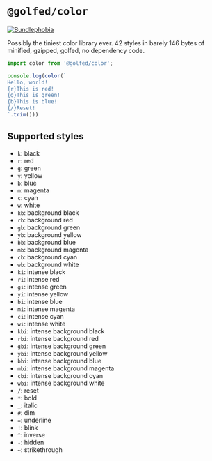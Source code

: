 # `@golfed/color`

[![Bundlephobia](https://badgen.net/bundlephobia/minzip/@golfed/color)](https://bundlephobia.com/package/@golfed/color)

Possibly the tiniest color library ever. 42 styles in barely 146 bytes of minified, gzipped, golfed, no dependency code.

```javascript
import color from '@golfed/color';

console.log(color(`
Hello, world!
{r}This is red!
{g}This is green!
{b}This is blue!
{/}Reset!
`.trim()))
```

## Supported styles

- `k`: black
- `r`: red
- `g`: green
- `y`: yellow
- `b`: blue
- `m`: magenta
- `c`: cyan
- `w`: white
- `kb`: background black
- `rb`: background red
- `gb`: background green
- `yb`: background yellow
- `bb`: background blue
- `mb`: background magenta
- `cb`: background cyan
- `wb`: background white
- `ki`: intense black
- `ri`: intense red
- `gi`: intense green
- `yi`: intense yellow
- `bi`: intense blue
- `mi`: intense magenta
- `ci`: intense cyan
- `wi`: intense white
- `kbi`: intense background black
- `rbi`: intense background red
- `gbi`: intense background green
- `ybi`: intense background yellow
- `bbi`: intense background blue
- `mbi`: intense background magenta
- `cbi`: intense background cyan
- `wbi`: intense background white
- `/`: reset
- `*`: bold
- `_`: italic
- `#`: dim
- `=`: underline
- `!`: blink
- `^`: inverse
- `-`: hidden
- `~`: strikethrough
